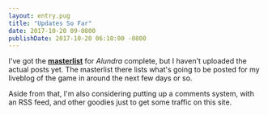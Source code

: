 ```yaml
---
layout: entry.pug
title: "Updates So Far"
date: 2017-10-20 09-0800
publishDate: 2017-10-20 06:10:00 -0800
---
```


I've got the [**masterlist**](../../liveblogs/alundra/masterlist/) for *Alundra* complete, but I haven't uploaded the actual posts yet. The masterlist there lists what's going to be posted for my liveblog of the game in around the next few days or so.

Aside from that, I'm also considering putting up a comments system, with an RSS feed, and other goodies just to get some traffic on this site.
